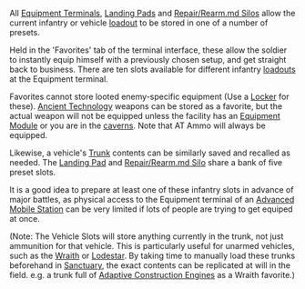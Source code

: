 All [Equipment Terminals](../items/Equipment_Terminal.md), [Landing
Pads](../items/Landing_Pad.md) and [Repair/Rearm.md
Silos](../items/Repair_Rearm_Silo.md) allow the current infantry or
vehicle [loadout](../terminology/Loadout.md) to be stored in one of a number of
presets.

Held in the 'Favorites' tab of the terminal interface, these allow the
soldier to instantly equip himself with a previously chosen setup, and
get straight back to business. There are ten slots available for
different infantry [loadouts](../terminology/Loadout.md) at the Equipment
terminal.

Favorites cannot store looted enemy-specific equipment (Use a
[Locker](../items/Lockers.md) for these). [Ancient
Technology](../terminology/Ancient_Technology.md) weapons can be stored as a
favorite, but the actual weapon will not be equipped unless the facility
has an [Equipment Module](../items/Equipment_Module.md) or you are in the
[caverns](../locations/Caverns.md). Note that AT Ammo will always be equipped.

Likewise, a vehicle's [Trunk](../terminology/Trunk.md) contents can be
similarly saved and recalled as needed. The [Landing
Pad](../items/Landing_Pad.md) and [Repair/Rearm.md
Silo](../items/Repair_Rearm_Silo.md) share a bank of five preset slots.

It is a good idea to prepare at least one of these infantry slots in
advance of major battles, as physical access to the Equipment terminal
of an [Advanced Mobile Station](../vehicles/Advanced_Mobile_Station.md) can
be very limited if lots of people are trying to get equiped at once.

(Note: The Vehicle Slots will store anything currently in the trunk, not
just ammunition for that vehicle. This is particularly useful for
unarmed vehicles, such as the [Wraith](../vehicles/Wraith.md) or
[Lodestar](../vehicles/Lodestar.md). By taking time to manually load these
trunks beforehand in [Sanctuary](../locations/Sanctuary.md), the exact
contents can be replicated at will in the field. e.g. a trunk full of
[Adaptive Construction Engines](../weapons/Adaptive_Construction_Engine.md)
as a Wraith favorite.)

<!--[Category:Game Guides](Category:Game_Guides.md)-->
